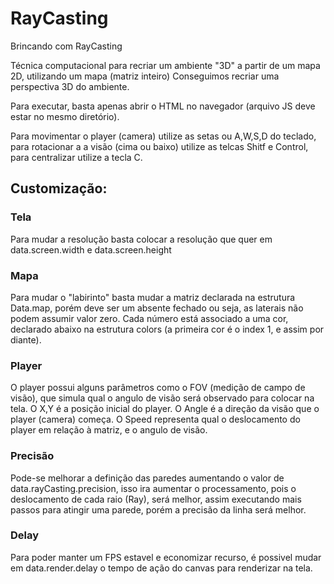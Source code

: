 # RayCasting
Brincando com RayCasting

Técnica computacional para recriar um ambiente "3D" a partir de um mapa 2D, utilizando um mapa (matriz inteiro)
Conseguimos recriar uma perspectiva 3D do ambiente.

Para executar, basta apenas abrir o HTML no navegador (arquivo JS deve estar no mesmo diretório).

Para movimentar o player (camera) utilize as setas ou A,W,S,D do teclado, para rotacionar a 
a visão (cima ou baixo) utilize as telcas Shitf e Control, para centralizar utilize a tecla C.

## Customização:

### Tela
Para mudar a resolução basta colocar a resolução que quer em data.screen.width e data.screen.height

### Mapa
Para mudar o "labirinto" basta mudar a matriz declarada na estrutura Data.map, porém deve ser um absente fechado
ou seja, as laterais não podem assumir valor zero. Cada número está associado a uma cor, declarado abaixo na estrutura
colors (a primeira cor é o index 1, e assim por diante).

### Player
O player possui alguns parâmetros como o FOV (medição de campo de visão), que simula qual o angulo de visão será observado para colocar na tela.
O X,Y é a posição inicial do player.
O Angle é a direção da visão que o player (camera) começa.
O Speed representa qual o deslocamento do player em relação à matriz, e o angulo de visão.

### Precisão
Pode-se melhorar a definição das paredes aumentando o valor de data.rayCasting.precision, isso ira
aumentar o processamento, pois o deslocamento de cada raio (Ray), será melhor, assim executando mais passos para
atingir uma parede, porém a precisão da linha será melhor.

### Delay
Para poder manter um FPS estavel e economizar recurso, é possivel mudar em data.render.delay o tempo de ação do
canvas para renderizar na tela.
